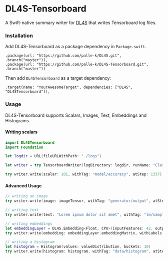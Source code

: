 # DL4S-Tensorboard

A Swift-native summary writer for [DL4S](https://github.com/palle-k/DL4S) that writes Tensorboard log files.


### Installation

Add DL4S-Tensorboard as a package dependency in `Package.swift`.

    .package(url: "https://github.com/palle-k/DL4S.git", .branch("master")),
    .package(url: "https://github.com/palle-k/DL4S-Tensorboard.git", .branch("master"))

Then add `DL4STensorboard` as a target dependency:

    .target(name: "YourAwesomeTarget", dependencies: ["DL4S", "DL4STensorboard"]),

### Usage

DL4S-Tensorboard supports Scalars, Images, Text, Embeddings and Histograms.

#### Writing scalars

```swift
import DL4STensorboard
import Foundation

let logdir = URL(fileURLWithPath: "./logs")

let writer = try TensorboardWriter(logDirectory: logdir, runName: "Classifier")

try writer.write(scalar: 101, withTag: "model/accuracy", atStep: 1337)
```

#### Advanced Usage

```swift
// writing an image
try writer.write(image: imageTensor, withTag: "generator/output", atStep: 42)

// writing text
try writer.write(text: "Lorem ipsum dolor sit amet", withTag: "lm/sample", atStep: 314)

// writing embeddings
let embeddingLayer = DL4S.Embedding<Float, CPU>(inputFeatures: 42, outputSize: 128)
try writer.write(embedding: embeddingLayer.embeddingMatrix, withLabels: vocab, atStep: 1337)

// writing a histogram
let histogram = Histogram(values: valueDistribution, buckets: 10)
try writer.write(histogram: histogram, withTag: "data/histogram", atStep: 4242)
```

